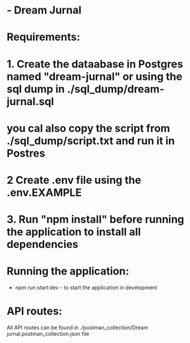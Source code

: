 # - Dream Jurnal

# Requirements:

# 1. Create the dataabase in Postgres named "dream-jurnal" or using the sql dump in ./sql_dump/dream-jurnal.sql
# you cal also copy the script from ./sql_dump/script.txt and run it in Postres

# 2 Create .env file using the .env.EXAMPLE

# 3. Run "npm install" before running the application to install all dependencies


# Running the application:

* npm run start:dev - to start the application in development


# API routes:

All API routes can be found in ./postman_collection/Dream jurnal.postman_collection.json file